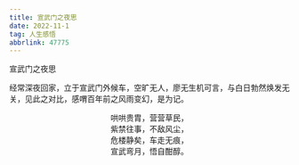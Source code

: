 ```yaml
---
title: 宣武门之夜思
date: 2022-11-1
tag: 人生感悟
abbrlink: 47775
---
```


宣武门之夜思

经常深夜回家，立于宣武门外候车，空旷无人，廖无生机可言，与白日勃然焕发无关，见此之对比，感喟百年前之风雨变幻，是为记。

<center>

哄哄贵胄，营营草民，\
紫禁往事，不敌风尘，\
危楼静矣，车走无痕，\
宣武弯月，悟自酣醇。

</center>
